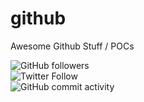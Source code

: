 # github

Awesome Github Stuff / POCs

![GitHub followers](https://img.shields.io/github/followers/diegopacheco?style=social) <BR/>
![Twitter Follow](https://img.shields.io/twitter/follow/diego_pacheco?style=social) <BR/>
![GitHub commit activity](https://img.shields.io/github/commit-activity/m/diegopacheco/java-pocs/) <BR/>
